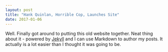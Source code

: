 ```yaml
---
layout: post
title: "Hank Quinlan, Horrible Cop, Launches Site"
date: 2017-01-06
---
```


Well. Finally got around to putting this old website together. Neat thing about it - powered by [Jekyll](http://jekyllrb.com) and I can use Markdown to author my posts. It actually is a lot easier than I thought it was going to be.
